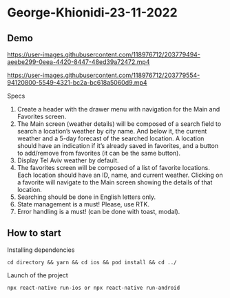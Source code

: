 # George-Khionidi-23-11-2022


## Demo

https://user-images.githubusercontent.com/118976712/203779494-aeebe299-0eea-4420-8447-48ed39a72472.mp4


https://user-images.githubusercontent.com/118976712/203779554-94120800-5549-4321-bc2a-bc618a5060d9.mp4




Specs
1. Create a header with the drawer menu with navigation for the Main and Favorites screen.
2. The Main screen (weather details) will be composed of a search field to search a location’s weather by city name. And below it, the current weather and a 5-day forecast of the searched location. A location should have an indication if it’s already saved in favorites, and a button to add/remove from favorites (it can be the same button).
3. Display Tel Aviv weather by default.
4. The favorites screen will be composed of a list of favorite locations. Each location
should have an ID, name, and current weather. Clicking on a favorite will navigate to the
Main screen showing the details of that location.
5. Searching should be done in English letters only.
6. State management is a must! Please, use RTK.
7. Error handling is a must! (can be done with toast, modal).


## How to start


Installing dependencies
```
cd directory && yarn && cd ios && pod install && cd ../
```

Launch of the project
```
npx react-native run-ios or npx react-native run-android
```
